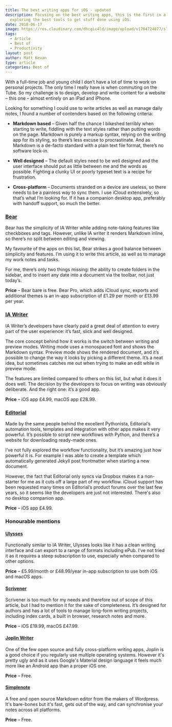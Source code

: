 ```yaml
---
title: The best writing apps for iOS - updated
description: Focusing on the best writing apps, this is the first in a series
  exploring the best tools to get stuff done using iOS.
date: 2018-06-17
image: https://res.cloudinary.com/dhcgic4ld/image/upload/v1704724877/slc/210_hox18z.png
tags:
  - Article
  - Best of
  - Productivity
layout: post
author: Matt Kevan
type: article
categories: Best of
---
```


With a full-time job and young child I don’t have a lot of time to work on personal projects. The only time I really have is when commuting on the Tube. So my challenge is to design, develop and write content for a website – this one – almost entirely on an iPad and iPhone.

Looking for something I could use to write articles as well as manage daily notes, I found a number of contenders based on the following criteria:

* **Markdown based** –  Given half the chance I bikeshed terribly when starting to write, fiddling with the text styles rather than putting words on the page. Markdown is purely a markup syntax, relying on the writing app for its styling, so there’s less excuse to procrastinate. And as Markdown is a de-facto standard with a plain text file format, there’s no software lock-in. 

* **Well designed** – The default styles need to be well designed and the user interface should put as little between me and the words as possible. Fighting a clunky UI or poorly typeset text is a recipe for frustration. 

* **Cross-platform** – Documents stranded on a device are useless, so there needs to be a painless way to sync them. I use iCloud extensively, so that’s what I’m looking for. If it has a companion desktop app, preferably with handoff support, so much the better. 

### [Bear](http://www.bear-writer.com)

Bear has the simplicity of IA Writer while adding note-taking features like checkboxes and tags. However, unlike IA writer it renders Markdown inline, so there’s no split between editing and viewing.

My favourite of the apps on this list, Bear strikes a good balance between simplicity and features. I’m using it to write this article, as well as to manage my work notes and tasks.

For me, there’s only two things missing: the ability to create folders in the sidebar, and to insert any date into a document via the toolbar, not just today’s.

**Price** – Bear bare is free. Bear Pro, which adds iCloud sync, exports and additional themes is an in-app subscription of  £1.29 per month or £13.99 per year.

### [IA Writer](https://ia.net/writer)

IA Writer’s developers have clearly paid  a great deal of attention to every part of the user experience: it’s fast, slick and well designed. 

The core concept behind how it works is the switch between writing and preview modes. Writing mode uses a monospaced font and shows the Markdown syntax. Preview mode shows the rendered document, and it’s possible to change the way it looks by picking a different theme. It’s a neat idea, but sometimes catches me out when trying to make an edit while in preview mode.

The features are limited compared to others on this list, but what it does it does well. The decision by the developers to focus on writing was obviously deliberate. And the right one: it’s a good app. 

**Price** – iOS app £4.99, macOS app £28.99.


### [Editorial](http://omz-software.com/editorial/)

Made by the same people behind the excellent Pythonista, Editorial’s automation tools, templates and integration with other apps makes it very powerful. It’s possible to script new workflows with Python, and there’s a website for downloading ready-made ones.

I’ve not fully explored the workflow functionality, but it’s amazing just how powerful it is. For example I was able to create a template which automatically generated Jekyll post frontmatter when starting a new document.

However, the fact that Editorial only syncs via Dropbox makes it a non-starter for me as it cuts off a large part of my workflow. iCloud support has been requested many times on Editorial’s product forums over the last few years, so it seems like the developers are just not interested. There's also no desktop companion app.

**Price** – iOS app £4.99.


### Honourable mentions

#### [Ulysses](https://ulysses.app)

Functionally similar to IA Writer, Ulysses looks like it has a clean writing interface and can export to a range of formats including ePub. I’ve not tried it as it requires a steep subscription to use, especially when compared to other options.

**Price** – £5.99/month or £48.99/year in-app subscription to use both iOS and macOS apps.

#### [Scrivener](https://www.literatureandlatte.com/scrivener/overview)
Scrivener is too much for my needs and therefore out of scope of this article, but I had to mention it for the sake of completeness. It’s designed for authors and has a lot of tools to manage long-form writing projects, including index cards, a built in browser, research notes and more. 

**Price** – iOS £19.99, macOS £47.99.

#### [Joplin Writer](https://joplinapp.org)

One of the few open source and fully cross-platform writing apps, Joplin is a good choice if you regularly use multiple operating systems. However it's pretty ugly and as it uses Google's Material design language it feels much more like an Android app than a proper iOS one.

**Price** – Free.

#### [Simplenote](https://simplenote.com)

A free and open source Markdown editor from the makers of Wordpress. It's bare-bones but it's fast, gets out of the way, and can synchronise your notes across all platforms.

**Price** – Free.
